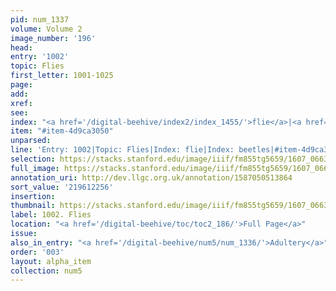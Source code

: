 ```yaml
---
pid: num_1337
volume: Volume 2
image_number: '196'
head:
entry: '1002'
topic: Flies
first_letter: 1001-1025
page:
add:
xref:
see:
index: "<a href='/digital-beehive/index2/index_1455/'>flie</a>|<a href='/digital-beehive/index1/index_0326/'>beetles</a>"
item: "#item-4d9ca3050"
unparsed:
line: 'Entry: 1002|Topic: Flies|Index: flie|Index: beetles|#item-4d9ca3050'
selection: https://stacks.stanford.edu/image/iiif/fm855tg5659/1607_0663/892,2256,2792,471/full/0/default.jpg
full_image: https://stacks.stanford.edu/image/iiif/fm855tg5659/1607_0663/full/full/0/default.jpg
annotation_uri: http://dev.llgc.org.uk/annotation/1587050513864
sort_value: '219612256'
insertion:
thumbnail: https://stacks.stanford.edu/image/iiif/fm855tg5659/1607_0663/892,2256,600,180/250,/0/default.jpg
label: 1002. Flies
location: "<a href='/digital-beehive/toc/toc2_186/'>Full Page</a>"
issue:
also_in_entry: "<a href='/digital-beehive/num5/num_1336/'>Adultery</a>"
order: '003'
layout: alpha_item
collection: num5
---
```

